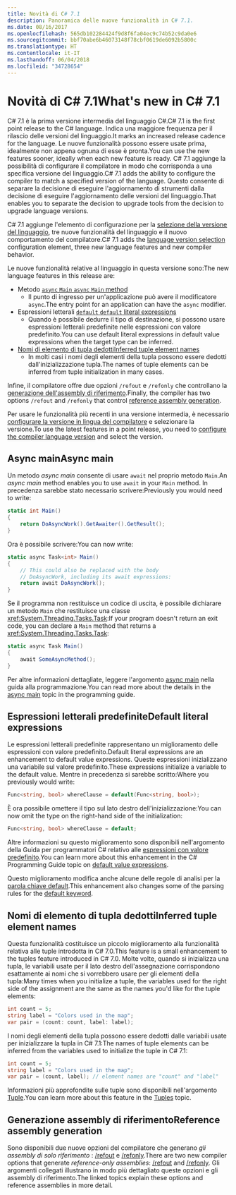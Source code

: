```yaml
---
title: Novità di C# 7.1
description: Panoramica delle nuove funzionalità in C# 7.1.
ms.date: 08/16/2017
ms.openlocfilehash: 565db102284424f9d8f6fa04ec9c74b52c9da0e6
ms.sourcegitcommit: bbf70abe6b46073148f78cbf0619de6092b5800c
ms.translationtype: HT
ms.contentlocale: it-IT
ms.lasthandoff: 06/04/2018
ms.locfileid: "34728654"
---
```

# <a name="whats-new-in-c-71"></a><span data-ttu-id="e1e91-103">Novità di C# 7.1</span><span class="sxs-lookup"><span data-stu-id="e1e91-103">What's new in C# 7.1</span></span>

<span data-ttu-id="e1e91-104">C# 7.1 è la prima versione intermedia del linguaggio C#.</span><span class="sxs-lookup"><span data-stu-id="e1e91-104">C# 7.1 is the first point release to the C# language.</span></span> <span data-ttu-id="e1e91-105">Indica una maggiore frequenza per il rilascio delle versioni del linguaggio.</span><span class="sxs-lookup"><span data-stu-id="e1e91-105">It marks an increased release cadence for the language.</span></span> <span data-ttu-id="e1e91-106">Le nuove funzionalità possono essere usate prima, idealmente non appena ognuna di esse è pronta.</span><span class="sxs-lookup"><span data-stu-id="e1e91-106">You can use the new features sooner, ideally when each new feature is ready.</span></span> <span data-ttu-id="e1e91-107">C# 7.1 aggiunge la possibilità di configurare il compilatore in modo che corrisponda a una specifica versione del linguaggio.</span><span class="sxs-lookup"><span data-stu-id="e1e91-107">C# 7.1 adds the ability to configure the compiler to match a specified version of the language.</span></span> <span data-ttu-id="e1e91-108">Questo consente di separare la decisione di eseguire l'aggiornamento di strumenti dalla decisione di eseguire l'aggiornamento delle versioni del linguaggio.</span><span class="sxs-lookup"><span data-stu-id="e1e91-108">That enables you to separate the decision to upgrade tools from the decision to upgrade language versions.</span></span>

<span data-ttu-id="e1e91-109">C# 7.1 aggiunge l'elemento di configurazione per la [selezione della versione del linguaggio](../language-reference/configure-language-version.md), tre nuove funzionalità del linguaggio e il nuovo comportamento del compilatore.</span><span class="sxs-lookup"><span data-stu-id="e1e91-109">C# 7.1 adds the [language version selection](../language-reference/configure-language-version.md) configuration element, three new language features and new compiler behavior.</span></span>

<span data-ttu-id="e1e91-110">Le nuove funzionalità relative al linguaggio in questa versione sono:</span><span class="sxs-lookup"><span data-stu-id="e1e91-110">The new language features in this release are:</span></span>

* <span data-ttu-id="e1e91-111">Metodo [`async` `Main` ](#async-main)</span><span class="sxs-lookup"><span data-stu-id="e1e91-111">[`async` `Main` method](#async-main)</span></span>
  - <span data-ttu-id="e1e91-112">Il punto di ingresso per un'applicazione può avere il modificatore `async`.</span><span class="sxs-lookup"><span data-stu-id="e1e91-112">The entry point for an application can have the `async` modifier.</span></span>
* <span data-ttu-id="e1e91-113">Espressioni letterali [`default` ](#default-literal-expressions)</span><span class="sxs-lookup"><span data-stu-id="e1e91-113">[`default` literal expressions](#default-literal-expressions)</span></span>
  - <span data-ttu-id="e1e91-114">Quando è possibile dedurre il tipo di destinazione, si possono usare espressioni letterali predefinite nelle espressioni con valore predefinito.</span><span class="sxs-lookup"><span data-stu-id="e1e91-114">You can use default literal expressions in default value expressions when the target type can be inferred.</span></span>
* [<span data-ttu-id="e1e91-115">Nomi di elemento di tupla dedotti</span><span class="sxs-lookup"><span data-stu-id="e1e91-115">Inferred tuple element names</span></span>](#inferred-tuple-element-names)
  - <span data-ttu-id="e1e91-116">In molti casi i nomi degli elementi della tupla possono essere dedotti dall'inizializzazione tupla.</span><span class="sxs-lookup"><span data-stu-id="e1e91-116">The names of tuple elements can be inferred from tuple initialization in many cases.</span></span>

<span data-ttu-id="e1e91-117">Infine, il compilatore offre due opzioni `/refout` e `/refonly` che controllano la [generazione dell'assembly di riferimento](#reference-assembly-generation).</span><span class="sxs-lookup"><span data-stu-id="e1e91-117">Finally, the compiler has two options `/refout` and `/refonly` that control [reference assembly generation](#reference-assembly-generation).</span></span>

<span data-ttu-id="e1e91-118">Per usare le funzionalità più recenti in una versione intermedia, è necessario [configurare la versione in lingua del compilatore](../language-reference/configure-language-version.md) e selezionare la versione.</span><span class="sxs-lookup"><span data-stu-id="e1e91-118">To use the latest features in a point release, you need to [configure the compiler language version](../language-reference/configure-language-version.md) and select the version.</span></span>

## <a name="async-main"></a><span data-ttu-id="e1e91-119">Async main</span><span class="sxs-lookup"><span data-stu-id="e1e91-119">Async main</span></span>

<span data-ttu-id="e1e91-120">Un metodo *async main* consente di usare `await` nel proprio metodo `Main`.</span><span class="sxs-lookup"><span data-stu-id="e1e91-120">An *async main* method enables you to use `await` in your `Main` method.</span></span>
<span data-ttu-id="e1e91-121">In precedenza sarebbe stato necessario scrivere:</span><span class="sxs-lookup"><span data-stu-id="e1e91-121">Previously you would need to write:</span></span>

```csharp
static int Main()
{
    return DoAsyncWork().GetAwaiter().GetResult();
}
```

<span data-ttu-id="e1e91-122">Ora è possibile scrivere:</span><span class="sxs-lookup"><span data-stu-id="e1e91-122">You can now write:</span></span>

```csharp
static async Task<int> Main()
{
    // This could also be replaced with the body
    // DoAsyncWork, including its await expressions:
    return await DoAsyncWork();
}
```

<span data-ttu-id="e1e91-123">Se il programma non restituisce un codice di uscita, è possibile dichiarare un metodo `Main` che restituisce una classe <xref:System.Threading.Tasks.Task>:</span><span class="sxs-lookup"><span data-stu-id="e1e91-123">If your program doesn't return an exit code, you can declare a `Main` method that returns a <xref:System.Threading.Tasks.Task>:</span></span>

```csharp
static async Task Main()
{
    await SomeAsyncMethod();
}
```

<span data-ttu-id="e1e91-124">Per altre informazioni dettagliate, leggere l'argomento [async main](../programming-guide/main-and-command-args/index.md) nella guida alla programmazione.</span><span class="sxs-lookup"><span data-stu-id="e1e91-124">You can read more about the details in the [async main](../programming-guide/main-and-command-args/index.md) topic in the programming guide.</span></span>

## <a name="default-literal-expressions"></a><span data-ttu-id="e1e91-125">Espressioni letterali predefinite</span><span class="sxs-lookup"><span data-stu-id="e1e91-125">Default literal expressions</span></span>

<span data-ttu-id="e1e91-126">Le espressioni letterali predefinite rappresentano un miglioramento delle espressioni con valore predefinito.</span><span class="sxs-lookup"><span data-stu-id="e1e91-126">Default literal expressions are an enhancement to default value expressions.</span></span>
<span data-ttu-id="e1e91-127">Queste espressioni inizializzano una variabile sul valore predefinito.</span><span class="sxs-lookup"><span data-stu-id="e1e91-127">These expressions initialize a variable to the default value.</span></span> <span data-ttu-id="e1e91-128">Mentre in precedenza si sarebbe scritto:</span><span class="sxs-lookup"><span data-stu-id="e1e91-128">Where you previously would write:</span></span>

```csharp
Func<string, bool> whereClause = default(Func<string, bool>);
```

<span data-ttu-id="e1e91-129">È ora possibile omettere il tipo sul lato destro dell'inizializzazione:</span><span class="sxs-lookup"><span data-stu-id="e1e91-129">You can now omit the type on the right-hand side of the initialization:</span></span>

```csharp
Func<string, bool> whereClause = default;
```

<span data-ttu-id="e1e91-130">Altre informazioni su questo miglioramento sono disponibili nell'argomento della Guida per programmatori C# relativo alle [espressioni con valore predefinito](../programming-guide/statements-expressions-operators/default-value-expressions.md).</span><span class="sxs-lookup"><span data-stu-id="e1e91-130">You can learn more about this enhancement in the C# Programming Guide topic on [default value expressions](../programming-guide/statements-expressions-operators/default-value-expressions.md).</span></span>

<span data-ttu-id="e1e91-131">Questo miglioramento modifica anche alcune delle regole di analisi per la [parola chiave default](../language-reference/keywords/default.md).</span><span class="sxs-lookup"><span data-stu-id="e1e91-131">This enhancement also changes some of the parsing rules for the [default keyword](../language-reference/keywords/default.md).</span></span>

## <a name="inferred-tuple-element-names"></a><span data-ttu-id="e1e91-132">Nomi di elemento di tupla dedotti</span><span class="sxs-lookup"><span data-stu-id="e1e91-132">Inferred tuple element names</span></span>

<span data-ttu-id="e1e91-133">Questa funzionalità costituisce un piccolo miglioramento alla funzionalità relativa alle tuple introdotta in C# 7.0.</span><span class="sxs-lookup"><span data-stu-id="e1e91-133">This feature is a small enhancement to the tuples feature introduced in C# 7.0.</span></span> <span data-ttu-id="e1e91-134">Molte volte, quando si inizializza una tupla, le variabili usate per il lato destro dell'assegnazione corrispondono esattamente ai nomi che si vorrebbero usare per gli elementi della tupla:</span><span class="sxs-lookup"><span data-stu-id="e1e91-134">Many times when you initialize a tuple, the variables used for the right side of the assignment are the same as the names you'd like for the tuple elements:</span></span>

```csharp
int count = 5;
string label = "Colors used in the map";
var pair = (count: count, label: label);
```

<span data-ttu-id="e1e91-135">I nomi degli elementi della tupla possono essere dedotti dalle variabili usate per inizializzare la tupla in C# 7.1:</span><span class="sxs-lookup"><span data-stu-id="e1e91-135">The names of tuple elements can be inferred from the variables used to initialize the tuple in C# 7.1:</span></span>

```csharp
int count = 5;
string label = "Colors used in the map";
var pair = (count, label); // element names are "count" and "label"
```

<span data-ttu-id="e1e91-136">Informazioni più approfondite sulle tuple sono disponibili nell'argomento [Tuple](../tuples.md).</span><span class="sxs-lookup"><span data-stu-id="e1e91-136">You can learn more about this feature in the [Tuples](../tuples.md) topic.</span></span>

## <a name="reference-assembly-generation"></a><span data-ttu-id="e1e91-137">Generazione assembly di riferimento</span><span class="sxs-lookup"><span data-stu-id="e1e91-137">Reference assembly generation</span></span>

<span data-ttu-id="e1e91-138">Sono disponibili due nuove opzioni del compilatore che generano *gli assembly di solo riferimento* : [/refout](../language-reference/compiler-options/refout-compiler-option.md) e [/refonly](../language-reference/compiler-options/refonly-compiler-option.md).</span><span class="sxs-lookup"><span data-stu-id="e1e91-138">There are two new compiler options that generate *reference-only assemblies*: [/refout](../language-reference/compiler-options/refout-compiler-option.md) and [/refonly](../language-reference/compiler-options/refonly-compiler-option.md).</span></span>
<span data-ttu-id="e1e91-139">Gli argomenti collegati illustrano in modo più dettagliato queste opzioni e gli assembly di riferimento.</span><span class="sxs-lookup"><span data-stu-id="e1e91-139">The linked topics explain these options and reference assemblies in more detail.</span></span>
